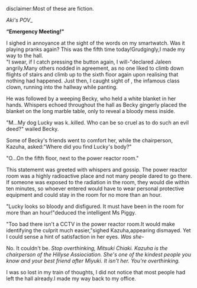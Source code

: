 disclaimer:Most of these are fiction.


_Aki's POV__

**“Emergency Meeting!"**

   I sighed in annoyance at the sight of the words on my smartwatch. Was it  playing pranks again? This was the fifth time today!Grudgingly,I made my way to the hall.       
   "I swear, if I catch  pressing the button again, I will-"declared Jaleen angrily.Many others nodded in agreement, as no one liked to climb down flights of stairs and climb up to the sixth floor again upon realising that nothing had happened. Just then, I caught sight of , the infamous class clown, running into the hallway while panting.
   
   He was followed by a weeping Becky, who held a white blanket in her hands. Whispers echoed throughout the hall as Becky gingerly placed the  blanket on the long marble table, only to reveal a bloody mess inside.
    
   "M...My dog Lucky was k..killed. Who can be so cruel as to do such an evil deed?" wailed Becky.
    
   Some of Becky's friends went to comfort her, while the chairperson, Kazuha, asked:"Where did you find Lucky's body?"
   
   "O...On the fifth floor, next to the power reactor room."
   
   This statememt was greeted with whispers and gossip. The power reactor room was a highly radioactive place and not many people dared to go there. If someone was exposed to the radiation in the room, they would die within ten minutes, so whoever entered would have to wear personal protective equipment and could stay in the room for no more than an hour.
   
   "Lucky looks so bloody and disfigured. It must have been in the room for more than an hour!"deduced the intelligent Ms Piggy.
   
   "Too bad there isn't a CCTV in the power reactor room.It would make identifying the culprit much easier,"sighed Kazuha,appearing dismayed. Yet I could sense a hint of satisfaction in her eyes. _Was she-_
   
   No. It couldn't be. _Stop overthinking, Mitsuki Chiaki. Kazuha is the chairperson of the Hillyse Assiociation. She's one of the kindest people you know and your best friend after Miyuki. It isn't her. You're overthinking._
   
   I was so lost in my train of thoughts, I did not notice that most people had left the hall already.I made my way back to my office.
   
     
